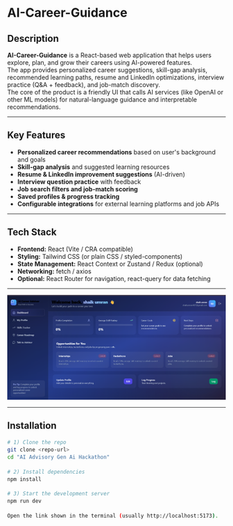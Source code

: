 # AI-Career-Guidance

## Description
**AI-Career-Guidance** is a React-based web application that helps users explore, plan, and grow their careers using AI-powered features.  
The app provides personalized career suggestions, skill-gap analysis, recommended learning paths, resume and LinkedIn optimizations, interview practice (Q&A + feedback), and job-match discovery.  
The core of the product is a friendly UI that calls AI services (like OpenAI or other ML models) for natural-language guidance and interpretable recommendations.

---

## Key Features
- **Personalized career recommendations** based on user's background and goals  
- **Skill-gap analysis** and suggested learning resources  
- **Resume & LinkedIn improvement suggestions** (AI-driven)  
- **Interview question practice** with feedback  
- **Job search filters and job-match scoring**  
- **Saved profiles & progress tracking**  
- **Configurable integrations** for external learning platforms and job APIs  

---

## Tech Stack
- **Frontend:** React (Vite / CRA compatible)  
- **Styling:** Tailwind CSS (or plain CSS / styled-components)  
- **State Management:** React Context or Zustand / Redux (optional)  
- **Networking:** fetch / axios  
- **Optional:** React Router for navigation, react-query for data fetching  

---

![App Preview](App-Preview.png)


---
## Installation

```bash
# 1) Clone the repo
git clone <repo-url>
cd "AI Advisory Gen Ai Hackathon"

# 2) Install dependencies
npm install

# 3) Start the development server
npm run dev

Open the link shown in the terminal (usually http://localhost:5173).



